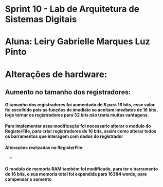# Sprint 10  - Lab de Arquitetura de Sistemas Digitais
# Aluna: Leiry Gabrielle Marques Luz Pinto

# Alterações de hardware:
## Aumento no tamanho dos registradores:
#### O tamanho dos registradores foi aumentado de 8 para 16 bits, esse valor foi escolhido pois as funções de imediato so aceitam imediatos de 16 bits, logo tornar os registradores para 32 bits não traria muitas vantagens.
#### Para implementar essa modificação foi necessario alterar o modulo do RegisterFile, para criar registradores de 16 bits, assim como alterar todos os barramentos que interagem com dados do registrador
#### Alterações realizadas no RegisterFile:
```v
  e
```
#### O modulo de memoria RAM também foi modificado, para ter o barramento de 16 bits, e sua memoria total foi expandida para 16384 words, para compensar o aumento
